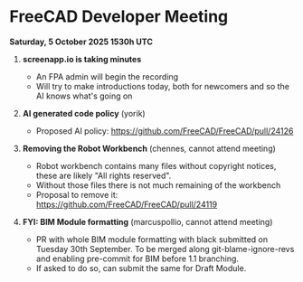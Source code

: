 # FreeCAD Developer Meeting

**Saturday, 5 October 2025 1530h UTC**

1. **screenapp.io is taking minutes**
   - An FPA admin will begin the recording
   - Will try to make introductions today, both for newcomers and so the AI knows what's going on

2. **AI generated code policy** (yorik)
   - Proposed AI policy: https://github.com/FreeCAD/FreeCAD/pull/24126

3. **Removing the Robot Workbench** (chennes, cannot attend meeting)
   - Robot workbench contains many files without copyright notices, these are likely "All rights reserved".
   - Without those files there is not much remaining of the workbench
   - Proposal to remove it: https://github.com/FreeCAD/FreeCAD/pull/24119

4. **FYI: BIM Module formatting** (marcuspollio, cannot attend meeting)
   - PR with whole BIM module formatting with black submitted on Tuesday 30th September. To be merged along git-blame-ignore-revs and enabling pre-commit for BIM before 1.1 branching. 
   - If asked to do so, can submit the same for Draft Module.
